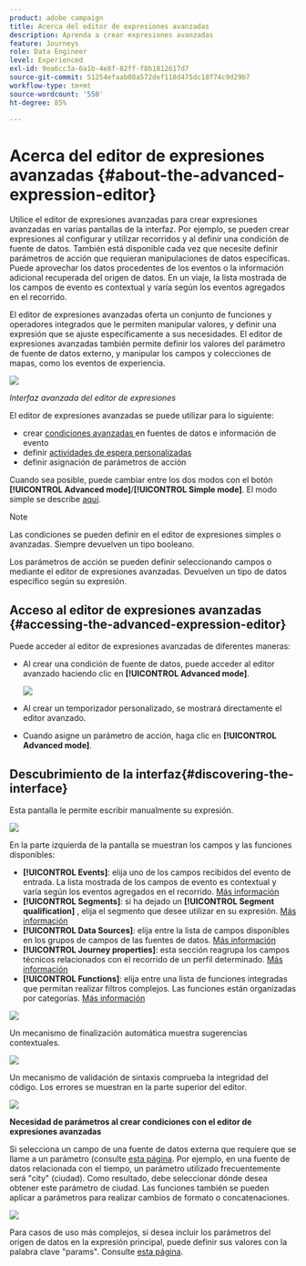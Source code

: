 ```yaml
---
product: adobe campaign
title: Acerca del editor de expresiones avanzadas
description: Aprenda a crear expresiones avanzadas
feature: Journeys
role: Data Engineer
level: Experienced
exl-id: 9ea6cc3a-6a1b-4e8f-82ff-f8b1812617d7
source-git-commit: 51254efaab08a572def118d475dc18f74c9d29b7
workflow-type: tm+mt
source-wordcount: '550'
ht-degree: 85%

---
```


# Acerca del editor de expresiones avanzadas {#about-the-advanced-expression-editor}

Utilice el editor de expresiones avanzadas para crear expresiones avanzadas en varias pantallas de la interfaz. Por ejemplo, se pueden crear expresiones al configurar y utilizar recorridos y al definir una condición de fuente de datos.
También está disponible cada vez que necesite definir parámetros de acción que requieran manipulaciones de datos específicas. Puede aprovechar los datos procedentes de los eventos o la información adicional recuperada del origen de datos. En un viaje, la lista mostrada de los campos de evento es contextual y varía según los eventos agregados en el recorrido.

El editor de expresiones avanzadas oferta un conjunto de funciones y operadores integrados que le permiten manipular valores, y definir una expresión que se ajuste específicamente a sus necesidades. El editor de expresiones avanzadas también permite definir los valores del parámetro de fuente de datos externo, y manipular los campos y colecciones de mapas, como los eventos de experiencia.

![](../../assets/journey65.png)

_Interfaz avanzada del editor de expresiones_

El editor de expresiones avanzadas se puede utilizar para lo siguiente:

* crear [condiciones avanzadas ](../condition-activity.md#about_condition) en fuentes de datos e información de evento
* definir [actividades de espera personalizadas](../wait-activity.md#custom)
* definir asignación de parámetros de acción

Cuando sea posible, puede cambiar entre los dos modos con el botón **[!UICONTROL Advanced mode]**/**[!UICONTROL Simple mode]**. El modo simple se describe [aquí](../condition-activity.md#about_condition).

>[!NOTE]
>
>Las condiciones se pueden definir en el editor de expresiones simples o avanzadas. Siempre devuelven un tipo booleano.
>
>Los parámetros de acción se pueden definir seleccionando campos o mediante el editor de expresiones avanzadas. Devuelven un tipo de datos específico según su expresión.

## Acceso al editor de expresiones avanzadas {#accessing-the-advanced-expression-editor}

Puede acceder al editor de expresiones avanzadas de diferentes maneras:

* Al crear una condición de fuente de datos, puede acceder al editor avanzado haciendo clic en **[!UICONTROL Advanced mode]**.

   ![](../../assets/journeyuc2_33.png)

* Al crear un temporizador personalizado, se mostrará directamente el editor avanzado.
* Cuando asigne un parámetro de acción, haga clic en **[!UICONTROL Advanced mode]**.

## Descubrimiento de la interfaz{#discovering-the-interface}

Esta pantalla le permite escribir manualmente su expresión.

![](../../assets/journey70.png)

En la parte izquierda de la pantalla se muestran los campos y las funciones disponibles:

* **[!UICONTROL Events]**: elija uno de los campos recibidos del evento de entrada. La lista mostrada de los campos de evento es contextual y varía según los eventos agregados en el recorrido. [Más información](../../event/about-events.md)
* **[!UICONTROL Segments]**: si ha dejado un **[!UICONTROL Segment qualification]** , elija el segmento que desee utilizar en su expresión. [Más información](../condition-activity.md#using-a-segment)
* **[!UICONTROL Data Sources]**: elija entre la lista de campos disponibles en los grupos de campos de las fuentes de datos. [Más información](../../datasource/about-data-sources.md)
* **[!UICONTROL Journey properties]**: esta sección reagrupa los campos técnicos relacionados con el recorrido de un perfil determinado. [Más información](journey-properties.md)
* **[!UICONTROL Functions]**: elija entre una lista de funciones integradas que permitan realizar filtros complejos. Las funciones están organizadas por categorías. [Más información](functions.md)

![](../../assets/journey65.png)

Un mecanismo de finalización automática muestra sugerencias contextuales.

![](../../assets/journey68.png)

Un mecanismo de validación de sintaxis comprueba la integridad del código. Los errores se muestran en la parte superior del editor.

![](../../assets/journey69.png)

**Necesidad de parámetros al crear condiciones con el editor de expresiones avanzadas**

Si selecciona un campo de una fuente de datos externa que requiere que se llame a un parámetro (consulte [esta página](../../datasource/external-data-sources.md). Por ejemplo, en una fuente de datos relacionada con el tiempo, un parámetro utilizado frecuentemente será &quot;city&quot; (ciudad). Como resultado, debe seleccionar dónde desea obtener este parámetro de ciudad. Las funciones también se pueden aplicar a parámetros para realizar cambios de formato o concatenaciones.

![](../../assets/journeyuc2_19.png)

Para casos de uso más complejos, si desea incluir los parámetros del origen de datos en la expresión principal, puede definir sus valores con la palabra clave &quot;params&quot;. Consulte [esta página](../expression/field-references.md).
